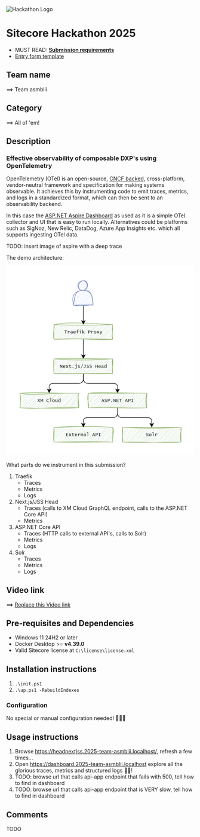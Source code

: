 ![Hackathon Logo](docs/images/hackathon.png?raw=true "Hackathon Logo")

# Sitecore Hackathon 2025

- MUST READ: **[Submission requirements](SUBMISSION_REQUIREMENTS.md)**
- [Entry form template](ENTRYFORM.md)

## Team name

⟹ Team asmblii

## Category

⟹ All of 'em!

## Description

### Effective observability of composable DXP's using OpenTelemetry

OpenTelemetry (OTel) is an open-source, [CNCF backed](https://www.cncf.io/projects/opentelemetry/), cross-platform, vendor-neutral framework and specification for making systems observable. It achieves this by instrumenting code to emit traces, metrics, and logs in a standardized format, which can then be sent to an observability backend.

In this case the [ASP.NET Aspire Dashboard](https://learn.microsoft.com/en-us/dotnet/aspire/fundamentals/dashboard/standalone?tabs=bash) as used as it is a simple OTel collector and UI that is easy to run locally. Alternatives could be platforms such as SigNoz, New Relic, DataDog, Azure App Insights etc. which all supports ingesting OTel data.

TODO: insert image of aspire with a deep trace

The demo architecture:

![Architecture](docs/images/architecture.png?raw=true "Architecture")

What parts do we instrument in this submission?

1. Traefik
    - Traces
    - Metrics
    - Logs
1. Next.js/JSS Head
    - Traces (calls to XM Cloud GraphQL endpoint, calls to the ASP.NET Core API)
    - Metrics
1. ASP.NET Core API
    - Traces (HTTP calls to external API's, calls to Solr)
    - Metrics
    - Logs
1. Solr
    - Traces
    - Metrics
    - Logs

## Video link

⟹ [Replace this Video link](#video-link)

## Pre-requisites and Dependencies

- Windows 11 24H2 or later
- Docker Desktop >= **v4.39.0**
- Valid Sitecore license at `C:\license\license.xml`

## Installation instructions

1. `.\init.ps1`
1. `.\up.ps1 -RebuildIndexes`

### Configuration

No special or manual configuration needed! 🚀🚀🚀

## Usage instructions

1. Browse <https://headnextjss.2025-team-asmblii.localhost/>, refresh a few times...
1. Open <https://dashboard.2025-team-asmblii.localhost> explore all the glorious traces, metrics and structured logs 🦄🎉!
1. TODO: browse url that calls api-app endpoint that fails with 500, tell how to find in dashboard
1. TODO: browse url that calls api-app endpoint that is VERY slow, tell how to find in dashboard

## Comments

TODO
